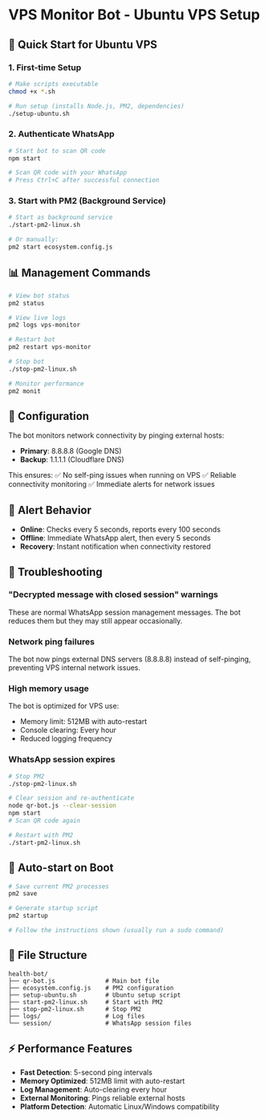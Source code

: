 # VPS Monitor Bot - Ubuntu VPS Setup

## 🚀 Quick Start for Ubuntu VPS

### 1. First-time Setup
```bash
# Make scripts executable
chmod +x *.sh

# Run setup (installs Node.js, PM2, dependencies)
./setup-ubuntu.sh
```

### 2. Authenticate WhatsApp
```bash
# Start bot to scan QR code
npm start

# Scan QR code with your WhatsApp
# Press Ctrl+C after successful connection
```

### 3. Start with PM2 (Background Service)
```bash
# Start as background service
./start-pm2-linux.sh

# Or manually:
pm2 start ecosystem.config.js
```

## 📊 Management Commands

```bash
# View bot status
pm2 status

# View live logs
pm2 logs vps-monitor

# Restart bot
pm2 restart vps-monitor

# Stop bot
./stop-pm2-linux.sh

# Monitor performance
pm2 monit
```

## 🔧 Configuration

The bot monitors network connectivity by pinging external hosts:
- **Primary**: 8.8.8.8 (Google DNS)
- **Backup**: 1.1.1.1 (Cloudflare DNS)

This ensures:
✅ No self-ping issues when running on VPS
✅ Reliable connectivity monitoring
✅ Immediate alerts for network issues

## 📱 Alert Behavior

- **Online**: Checks every 5 seconds, reports every 100 seconds
- **Offline**: Immediate WhatsApp alert, then every 5 seconds
- **Recovery**: Instant notification when connectivity restored

## 🐛 Troubleshooting

### "Decrypted message with closed session" warnings
These are normal WhatsApp session management messages. The bot reduces them but they may still appear occasionally.

### Network ping failures
The bot now pings external DNS servers (8.8.8.8) instead of self-pinging, preventing VPS internal network issues.

### High memory usage
The bot is optimized for VPS use:
- Memory limit: 512MB with auto-restart
- Console clearing: Every hour
- Reduced logging frequency

### WhatsApp session expires
```bash
# Stop PM2
./stop-pm2-linux.sh

# Clear session and re-authenticate
node qr-bot.js --clear-session
npm start
# Scan QR code again

# Restart with PM2
./start-pm2-linux.sh
```

## 🔄 Auto-start on Boot

```bash
# Save current PM2 processes
pm2 save

# Generate startup script
pm2 startup

# Follow the instructions shown (usually run a sudo command)
```

## 📁 File Structure

```
health-bot/
├── qr-bot.js              # Main bot file
├── ecosystem.config.js    # PM2 configuration
├── setup-ubuntu.sh        # Ubuntu setup script
├── start-pm2-linux.sh     # Start with PM2
├── stop-pm2-linux.sh      # Stop PM2
├── logs/                  # Log files
└── session/               # WhatsApp session files
```

## ⚡ Performance Features

- **Fast Detection**: 5-second ping intervals
- **Memory Optimized**: 512MB limit with auto-restart
- **Log Management**: Auto-clearing every hour
- **External Monitoring**: Pings reliable external hosts
- **Platform Detection**: Automatic Linux/Windows compatibility
